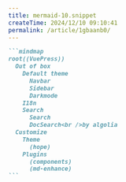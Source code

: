 ```yaml
---
title: mermaid-10.snippet
createTime: 2024/12/10 09:10:41
permalink: /article/1gbaanb0/
---
```

````md
```mindmap
root((VuePress))
  Out of box
    Default theme
      Navbar
      Sidebar
      Darkmode
    I18n
    Search
      Search
      DocSearch<br />by algolia
  Customize
    Theme
      (hope)
    Plugins
      (components)
      (md-enhance)
```
````
